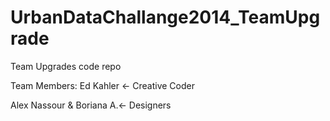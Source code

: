 UrbanDataChallange2014_TeamUpgrade
==================================

Team Upgrades code repo

Team Members:
Ed Kahler <- Creative Coder

Alex Nassour & Boriana A.<- Designers

